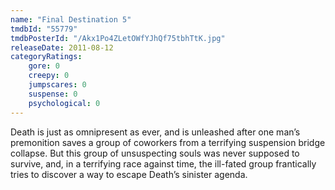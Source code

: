 ```yaml
---
name: "Final Destination 5"
tmdbId: "55779"
tmdbPosterId: "/Akx1Po4ZLetOWfYJhQf75tbhTtK.jpg"
releaseDate: 2011-08-12
categoryRatings:
    gore: 0
    creepy: 0
    jumpscares: 0
    suspense: 0
    psychological: 0
---
```

Death is just as omnipresent as ever, and is unleashed after one man’s premonition saves a group of coworkers from a terrifying suspension bridge collapse. But this group of unsuspecting souls was never supposed to survive, and, in a terrifying race against time, the ill-fated group frantically tries to discover a way to escape Death’s sinister agenda.
